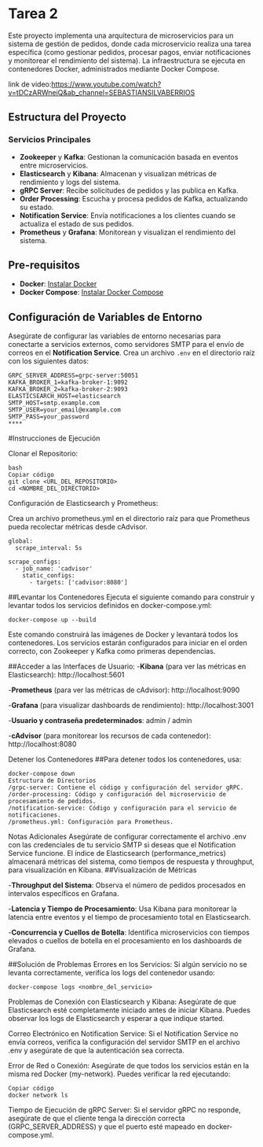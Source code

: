 # Tarea 2

Este proyecto implementa una arquitectura de microservicios para un sistema de gestión de pedidos, donde cada microservicio realiza una tarea específica (como gestionar pedidos, procesar pagos, enviar notificaciones y monitorear el rendimiento del sistema). La infraestructura se ejecuta en contenedores Docker, administrados mediante Docker Compose.

link de video:https://www.youtube.com/watch?v=tDCzARWneiQ&ab_channel=SEBASTIANSILVABERRIOS

## Estructura del Proyecto

### Servicios Principales

- **Zookeeper** y **Kafka**: Gestionan la comunicación basada en eventos entre microservicios.
- **Elasticsearch** y **Kibana**: Almacenan y visualizan métricas de rendimiento y logs del sistema.
- **gRPC Server**: Recibe solicitudes de pedidos y las publica en Kafka.
- **Order Processing**: Escucha y procesa pedidos de Kafka, actualizando su estado.
- **Notification Service**: Envía notificaciones a los clientes cuando se actualiza el estado de sus pedidos.
- **Prometheus** y **Grafana**: Monitorean y visualizan el rendimiento del sistema.

## Pre-requisitos

- **Docker**: [Instalar Docker](https://docs.docker.com/get-docker/)
- **Docker Compose**: [Instalar Docker Compose](https://docs.docker.com/compose/install/)

## Configuración de Variables de Entorno

Asegúrate de configurar las variables de entorno necesarias para conectarte a servicios externos, como servidores SMTP para el envío de correos en el **Notification Service**. Crea un archivo `.env` en el directorio raíz con los siguientes datos:

```env
GRPC_SERVER_ADDRESS=grpc-server:50051
KAFKA_BROKER_1=kafka-broker-1:9092
KAFKA_BROKER_2=kafka-broker-2:9093
ELASTICSEARCH_HOST=elasticsearch
SMTP_HOST=smtp.example.com
SMTP_USER=your_email@example.com
SMTP_PASS=your_password
****
```
#Instrucciones de Ejecución

Clonar el Repositorio:
```env
bash
Copiar código
git clone <URL_DEL_REPOSITORIO>
cd <NOMBRE_DEL_DIRECTORIO>
```
Configuración de Elasticsearch y Prometheus:

Crea un archivo prometheus.yml en el directorio raíz para que Prometheus pueda recolectar métricas desde cAdvisor.

```env
global:
  scrape_interval: 5s

scrape_configs:
  - job_name: 'cadvisor'
    static_configs:
      - targets: ['cadvisor:8080']
```
##Levantar los Contenedores
Ejecuta el siguiente comando para construir y levantar todos los servicios definidos en docker-compose.yml:

```env
docker-compose up --build
```
Este comando construirá las imágenes de Docker y levantará todos los contenedores. Los servicios estarán configurados para iniciar en el orden correcto, con Zookeeper y Kafka como primeras dependencias.

##Acceder a las Interfaces de Usuario:
-**Kibana** (para ver las métricas en Elasticsearch): http://localhost:5601


-**Prometheus** (para ver las métricas de cAdvisor): http://localhost:9090

-**Grafana** (para visualizar dashboards de rendimiento): http://localhost:3001

-**Usuario y contraseña predeterminados**: admin / admin

-**cAdvisor** (para monitorear los recursos de cada contenedor): http://localhost:8080

Detener los Contenedores
##Para detener todos los contenedores, usa:
```env
docker-compose down
Estructura de Directorios
/grpc-server: Contiene el código y configuración del servidor gRPC.
/order-processing: Código y configuración del microservicio de procesamiento de pedidos.
/notification-service: Código y configuración para el servicio de notificaciones.
/prometheus.yml: Configuración para Prometheus.
```

Notas Adicionales
Asegúrate de configurar correctamente el archivo .env con las credenciales de tu servicio SMTP si deseas que el Notification Service funcione.
El índice de Elasticsearch (performance_metrics) almacenará métricas del sistema, como tiempos de respuesta y throughput, para visualización en Kibana.
##Visualización de Métricas

-**Throughput del Sistema**: Observa el número de pedidos procesados en intervalos específicos en Grafana.

-**Latencia y Tiempo de Procesamiento**: Usa Kibana para monitorear la latencia entre eventos y el tiempo de procesamiento total en Elasticsearch.

-**Concurrencia y Cuellos de Botella**: Identifica microservicios con tiempos elevados o cuellos de botella en el procesamiento en los dashboards de Grafana.

##Solución de Problemas
Errores en los Servicios: Si algún servicio no se levanta correctamente, verifica los logs del contenedor usando:

```env
docker-compose logs <nombre_del_servicio>
```
Problemas de Conexión con Elasticsearch y Kibana: Asegúrate de que Elasticsearch esté completamente iniciado antes de iniciar Kibana. Puedes observar los logs de Elasticsearch y esperar a que indique started.

Correo Electrónico en Notification Service: Si el Notification Service no envía correos, verifica la configuración del servidor SMTP en el archivo .env y asegúrate de que la autenticación sea correcta.

Error de Red o Conexión: Asegúrate de que todos los servicios están en la misma red Docker (my-network). Puedes verificar la red ejecutando:

```env
Copiar código
docker network ls
```
Tiempo de Ejecución de gRPC Server: Si el servidor gRPC no responde, asegúrate de que el cliente tenga la dirección correcta (GRPC_SERVER_ADDRESS) y que el puerto esté mapeado en docker-compose.yml.

